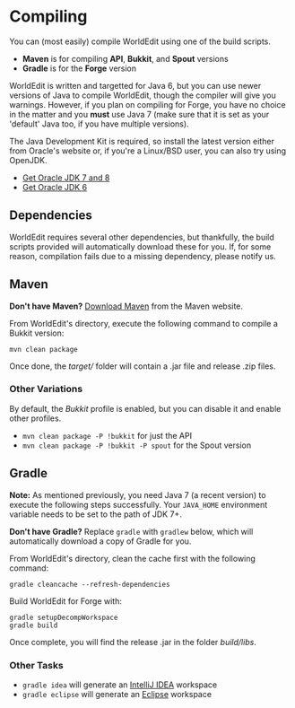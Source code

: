 Compiling
=========

You can (most easily) compile WorldEdit using one of the build scripts.

* **Maven** is for compiling **API**, **Bukkit**, and **Spout** versions
* **Gradle** is for the **Forge** version

WorldEdit is written and targetted for Java 6, but you can use newer
versions of Java to compile WorldEdit, though the compiler will give
you warnings. However, if you plan on compiling for Forge, you have
no choice in the matter and you **must** use Java 7 (make sure that it
is set as your 'default' Java too, if you have multiple versions).

The Java Development Kit is required, so install the latest version
either from Oracle's website or, if you're a Linux/BSD user, you
can also try using OpenJDK.

* [Get Oracle JDK 7 and 8](http://www.oracle.com/technetwork/java/javase/downloads/index-jsp-138363.html)
* [Get Oracle JDK 6](http://www.oracle.com/technetwork/java/javasebusiness/downloads/java-archive-downloads-javase6-419409.html)

Dependencies
------------

WorldEdit requires several other dependencies, but thankfully, the build
scripts provided will automatically download these for you. If, for some
reason, compilation fails due to a missing dependency, please notify us.

Maven
-----

**Don't have Maven?** [Download Maven](http://maven.apache.org/download.cgi)
from the Maven website.

From WorldEdit's directory, execute the following command to compile a
Bukkit version:

    mvn clean package

Once done, the *target/* folder will contain a .jar file and release .zip
files.

### Other Variations

By default, the *Bukkit* profile is enabled, but you can disable it
and enable other profiles.

* `mvn clean package -P !bukkit` for just the API
* `mvn clean package -P !bukkit -P spout` for the Spout version

Gradle
------

**Note:** As mentioned previously, you need Java 7 (a recent version) to
execute the following steps successfully. Your `JAVA_HOME` environment
variable needs to be set to the path of JDK 7+.

**Don't have Gradle?** Replace `gradle` with `gradlew` below, which will
automatically download a copy of Gradle for you.

From WorldEdit's directory, clean the cache first with the following
command:

    gradle cleancache --refresh-dependencies
    
Build WorldEdit for Forge with:

    gradle setupDecompWorkspace
    gradle build

Once complete, you will find the release .jar in the folder *build/libs*.

### Other Tasks

* `gradle idea` will generate an [IntelliJ IDEA](http://www.jetbrains.com/idea/) workspace
* `gradle eclipse` will generate an [Eclipse](https://www.eclipse.org/downloads/) workspace
